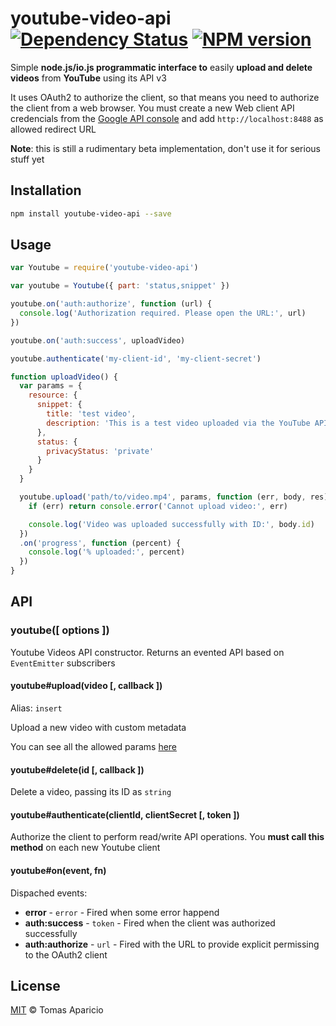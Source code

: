# youtube-video-api [![Dependency Status](https://gemnasium.com/h2non/youtube-video-api.png)][gemnasium] [![NPM version](https://badge.fury.io/js/youtube-video-api.png)][npm]

Simple **node.js/io.js programmatic interface to** easily **upload and delete videos** from **YouTube** using its API v3

It uses OAuth2 to authorize the client, so that means you need to authorize the client from a web browser.
You must create a new Web client API credencials from the [Google API console](https://code.google.com/apis/console) 
and add `http://localhost:8488` as allowed redirect URL

**Note**: this is still a rudimentary beta implementation, don't use it for serious stuff yet

## Installation

```bash
npm install youtube-video-api --save
```

## Usage

```js
var Youtube = require('youtube-video-api')
```

```js
var youtube = Youtube({ part: 'status,snippet' })

youtube.on('auth:authorize', function (url) {
  console.log('Authorization required. Please open the URL:', url)
})

youtube.on('auth:success', uploadVideo)

youtube.authenticate('my-client-id', 'my-client-secret')

function uploadVideo() {
  var params = {
    resource: {
      snippet: {
        title: 'test video',
        description: 'This is a test video uploaded via the YouTube API'
      },
      status: {
        privacyStatus: 'private'
      }
    }
  }

  youtube.upload('path/to/video.mp4', params, function (err, body, res) {
    if (err) return console.error('Cannot upload video:', err)

    console.log('Video was uploaded successfully with ID:', body.id)
  })
  .on('progress', function (percent) {
    console.log('% uploaded:', percent)
  })
}
```
 
## API

### youtube([ options ])

Youtube Videos API constructor. Returns an evented API based on `EventEmitter` subscribers

#### youtube#upload(video [, callback ])
Alias: `insert`

Upload a new video with custom metadata

You can see all the allowed params [here](https://developers.google.com/youtube/v3/docs/videos/insert)

#### youtube#delete(id [, callback ])

Delete a video, passing its ID as `string`

#### youtube#authenticate(clientId, clientSecret [, token ])

Authorize the client to perform read/write API operations. You **must call this method** on each new Youtube client 

#### youtube#on(event, fn)

Dispached events:

- **error** - `error` - Fired when some error happend
- **auth:success** - `token` - Fired when the client was authorized successfully
- **auth:authorize** - `url` - Fired with the URL to provide explicit permissing to the OAuth2 client

## License

[MIT](http://opensource.org/licenses/MIT) © Tomas Aparicio

[travis]: https://travis-ci.org/h2non/youtube-video-api
[gemnasium]: https://gemnasium.com/h2non/youtube-video-api
[npm]: http://npmjs.org/package/youtube-video-api
[grunt]: http://gruntjs.com
